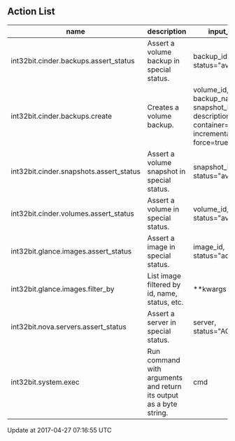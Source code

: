 ## Action List

|name|description|input_str|
|---|---|---|
|int32bit.cinder.backups.assert_status|Assert a volume backup in special status.|backup_id, status="available"|
|int32bit.cinder.backups.create|Creates a volume backup.|volume_id, backup_name, snapshot_id=null, description=null, container=null, incremental=true, force=true|
|int32bit.cinder.snapshots.assert_status|Assert a volume snapshot in special status.|snapshot_id, status="available"|
|int32bit.cinder.volumes.assert_status|Assert a volume in special status.|volume_id, status="available"|
|int32bit.glance.images.assert_status|Assert a image in special status.|image_id, status="active"|
|int32bit.glance.images.filter_by|List image filtered by id, name, status, etc.|**kwargs|
|int32bit.nova.servers.assert_status|Assert a server in special status.|server, status="ACTIVE"|
|int32bit.system.exec|Run command with arguments and return its output as a byte string.|cmd|

Update at 2017-04-27 07:16:55 UTC
